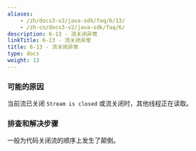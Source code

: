 ```yaml
---
aliases:
    - /zh/docs3-v2/java-sdk/faq/6/13/
    - /zh-cn/docs3-v2/java-sdk/faq/6/
description: 6-13 - 流关闭异常
linkTitle: 6-13 - 流关闭异常
title: 6-13 - 流关闭异常
type: docs
weight: 13
---
```







### 可能的原因

当前流已关闭 `Stream is closed` 或流关闭时，其他线程正在读取。

### 排查和解决步骤

一般为代码关闭流的顺序上发生了颠倒。
